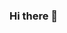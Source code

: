 ### Hi there 👋

<!--
**Honda99/Honda99** is a ✨ _special_ ✨ repository because its `README.md` (this file) appears on your GitHub profile.

[![Header](https://github.com/adamalston/adamalston/raw/master/profile.gif)]



